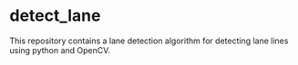 # detect_lane
This repository contains a lane detection algorithm for detecting lane lines using python and OpenCV.



